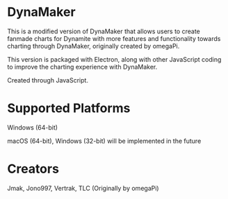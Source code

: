 # DynaMaker

This is a modified version of DynaMaker that allows users to create fanmade charts for Dynamite with more features and functionality towards charting through DynaMaker, originally created by omegaPi. 

This version is packaged with Electron, along with other JavaScript coding to improve the charting experience with DynaMaker.

Created through JavaScript.

# Supported Platforms
Windows (64-bit)

macOS (64-bit), Windows (32-bit) will be implemented in the future

# Creators
Jmak, Jono997, Vertrak, TLC
(Originally by omegaPi)
